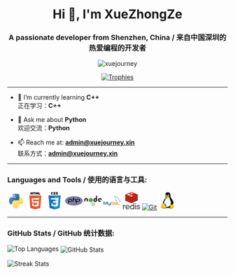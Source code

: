 <h1 align="center">Hi 👋, I'm XueZhongZe</h1>
<h3 align="center">A passionate developer from Shenzhen, China / 来自中国深圳的热爱编程的开发者</h3>

<p align="center">
  <img src="https://komarev.com/ghpvc/?username=xuejourney&label=Profile%20views&color=0e75b6&style=flat" alt="xuejourney" />
</p>

<p align="center">
  <a href="https://github.com/ryo-ma/github-profile-trophy">
    <img src="https://github-profile-trophy.vercel.app/?username=xuejourney&theme=gruvbox&margin-w=10&margin-h=10" alt="Trophies" />
  </a>
</p>

---

- 🌱 I’m currently learning **C++**  
  正在学习：**C++**

- 💬 Ask me about **Python**  
  欢迎交流：**Python**

- 📫 Reach me at: **admin@xuejourney.xin**  
  联系方式：**admin@xuejourney.xin**

---

<h3 align="left">Languages and Tools / 使用的语言与工具:</h3>
<p align="left">
  <a href="https://www.python.org" target="_blank" rel="noreferrer"><img src="https://raw.githubusercontent.com/devicons/devicon/master/icons/python/python-original.svg" alt="Python" width="40" height="40"/></a>
  <a href="https://www.w3.org/html/" target="_blank" rel="noreferrer"><img src="https://raw.githubusercontent.com/devicons/devicon/master/icons/html5/html5-original-wordmark.svg" alt="HTML5" width="40" height="40"/></a>
  <a href="https://www.w3schools.com/css/" target="_blank" rel="noreferrer"><img src="https://raw.githubusercontent.com/devicons/devicon/master/icons/css3/css3-original-wordmark.svg" alt="CSS3" width="40" height="40"/></a>
  <a href="https://www.php.net" target="_blank" rel="noreferrer"><img src="https://raw.githubusercontent.com/devicons/devicon/master/icons/php/php-original.svg" alt="PHP" width="40" height="40"/></a>
  <a href="https://nodejs.org" target="_blank" rel="noreferrer"><img src="https://raw.githubusercontent.com/devicons/devicon/master/icons/nodejs/nodejs-original-wordmark.svg" alt="Node.js" width="40" height="40"/></a>
  <a href="https://www.mysql.com/" target="_blank" rel="noreferrer"><img src="https://raw.githubusercontent.com/devicons/devicon/master/icons/mysql/mysql-original-wordmark.svg" alt="MySQL" width="40" height="40"/></a>
  <a href="https://redis.io" target="_blank" rel="noreferrer"><img src="https://raw.githubusercontent.com/devicons/devicon/master/icons/redis/redis-original-wordmark.svg" alt="Redis" width="40" height="40"/></a>
  <a href="https://git-scm.com/" target="_blank" rel="noreferrer"><img src="https://www.vectorlogo.zone/logos/git-scm/git-scm-icon.svg" alt="Git" width="40" height="40"/></a>
  <a href="https://www.linux.org/" target="_blank" rel="noreferrer"><img src="https://raw.githubusercontent.com/devicons/devicon/master/icons/linux/linux-original.svg" alt="Linux" width="40" height="40"/></a>
</p>

---

<h3 align="left">GitHub Stats / GitHub 统计数据:</h3>

<p>
  <img align="left" src="https://github-readme-stats.vercel.app/api/top-langs?username=xuejourney&show_icons=true&theme=tokyonight&layout=compact" alt="Top Languages" />
</p>

<p>&nbsp;<img align="center" src="https://github-readme-stats.vercel.app/api?username=xuejourney&show_icons=true&theme=tokyonight" alt="GitHub Stats" /></p>

<p><img align="center" src="https://github-readme-streak-stats.herokuapp.com/?user=xuejourney&theme=tokyonight" alt="Streak Stats" /></p>
